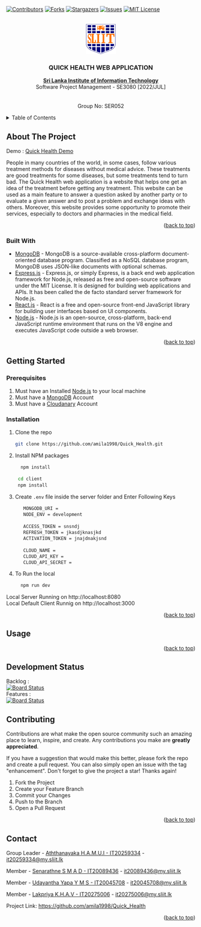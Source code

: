 <div id="top"></div>

[![Contributors][contributors-shield]][contributors-url]
[![Forks][forks-shield]][forks-url]
[![Stargazers][stars-shield]][stars-url]
[![Issues][issues-shield]][issues-url]
[![MIT License][license-shield]][license-url]

<!-- PROJECT LOGO -->


<br />
<div align="center">
  <a href="https://github.com/amila1998/Quick_Health">
    <img src="https://github.com/amila1998/Quick_Health/blob/main/client/src/asserts/SLIIT_Logo_Crest.png" alt="Logo" width="80" height="80">
  </a>

  <h3 align="center">QUICK HEALTH WEB APPLICATION
</h3>

  <p align="center">
    <a href="https://www.sliit.lk/"><strong>Sri Lanka Institute of Information Technology</strong></a>
    <br />
    Software Project Management - SE3080 [2022/JUL]
    <br />
    <br />
    <br />
    Group No: SER052
    <br />
    
  </p>
</div>

<!-- TABLE OF CONTENTS -->
<details>
  <summary>Table of Contents</summary>
  <ol>
    <li>
      <a href="#about-the-project">About The Project</a>
      <ul>
        <li><a href="#built-with">Built With</a></li>
      </ul>
    </li>
    <li>
      <a href="#getting-started">Getting Started</a>
      <ul>
        <li><a href="#prerequisites">Prerequisites</a></li>
        <li><a href="#installation">Installation</a></li>
      </ul>
    </li>
    <li><a href="#usage">Usage</a></li>
    <li><a href="#Development Status">Development Status</a></li>
    <li><a href="#contributing">Contributing</a></li>
    <li><a href="#contact">Contact</a></li>
   
  </ol>
</details>

<!-- ABOUT THE PROJECT -->
## About The Project
Demo : <a href='https://quick-health-app.herokuapp.com/'>Quick Health Demo</a>

<p> People in many countries of the world, in some cases, follow various treatment methods for 
diseases without medical advice. These treatments are good treatments for some diseases, but 
some treatments tend to turn bad.
The Quick Health web application is a website that helps one get an idea of the treatment 
before getting any treatment.
This website can be used as a main feature to answer a question asked by another party or to 
evaluate a given answer and to post a problem and exchange ideas with others.
Moreover, this website provides some opportunity to promote their services, especially to doctors 
and pharmacies in the medical field.
</p>

<p align="right">(<a href="#top">back to top</a>)</p>

### Built With

* [MongoDB](https://www.mongodb.com/) - MongoDB is a source-available cross-platform document-oriented database program. Classified as a NoSQL database program, MongoDB uses JSON-like documents with optional schemas. 
* [Express.js](https://expressjs.com/) - Express.js, or simply Express, is a back end web application framework for Node.js, released as free and open-source software under the MIT License. It is designed for building web applications and APIs. It has been called the de facto standard server framework for Node.js.
* [React.js](https://reactjs.org/) - React is a free and open-source front-end JavaScript library for building user interfaces based on UI components.
* [Node.js](https://nodejs.org/en/) - Node.js is an open-source, cross-platform, back-end JavaScript runtime environment that runs on the V8 engine and executes JavaScript code outside a web browser.

<p align="right">(<a href="#top">back to top</a>)</p>


<!-- GETTING STARTED -->
## Getting Started

### Prerequisites

1. Must have an Installed [Node.js](https://nodejs.org/en/) to your local machine
2. Must have a [MongoDB](https://www.mongodb.com/) Account
3. Must have a [Cloudanary](https://www.cloudimage.io/en/home) Account

### Installation

1. Clone the repo
   ```sh
   git clone https://github.com/amila1998/Quick_Health.git
   ```
3. Install NPM packages
   ```sh
     npm install
   ```
    ```sh
     cd client 
     npm install
   ```
4. Create `.env` file inside the server folder and Enter Following Keys
   ```.env
      MONGODB_URI = 
      NODE_ENV = development

      ACCESS_TOKEN = snsndj
      REFRESH_TOKEN = jkasdjknasjkd
      ACTIVATION_TOKEN = jnajdnakjsnd

      CLOUD_NAME = 
      CLOUD_API_KEY = 
      CLOUD_API_SECRET = 
   ```
 5. To Run the local
      ```sh
        npm run dev
       ```
  
  Local Server Running on http://localhost:8080 <br/>
  Local Default Client Runnig on http://localhost:3000

<p align="right">(<a href="#top">back to top</a>)</p>


<!-- USAGE EXAMPLES -->
## Usage


   <p align="right">(<a href="#top">back to top</a>)</p>


<!-- CONTRIBUTING -->
## Development Status

   Backlog : <br/>
      [![Board Status](https://dev.azure.com/it20089436/b74471b0-c697-4875-a0bc-1b0da065e017/a4b2f6d7-3cf1-496e-a15c-5642f50d1d04/_apis/work/boardbadge/9a9220aa-482c-4c0a-be74-e2257fab43fd?columnOptions=1)](https://dev.azure.com/it20089436/b74471b0-c697-4875-a0bc-1b0da065e017/_boards/board/t/a4b2f6d7-3cf1-496e-a15c-5642f50d1d04/Microsoft.RequirementCategory/)
      <br/>
      Features : <br/>
      [![Board Status](https://dev.azure.com/it20089436/b74471b0-c697-4875-a0bc-1b0da065e017/a4b2f6d7-3cf1-496e-a15c-5642f50d1d04/_apis/work/boardbadge/f1891aa9-6b12-4807-8c46-2097467597c7?columnOptions=1)](https://dev.azure.com/it20089436/b74471b0-c697-4875-a0bc-1b0da065e017/_boards/board/t/a4b2f6d7-3cf1-496e-a15c-5642f50d1d04/Microsoft.FeatureCategory/)


<!-- CONTRIBUTING -->
## Contributing

Contributions are what make the open source community such an amazing place to learn, inspire, and create. Any contributions you make are **greatly appreciated**.

If you have a suggestion that would make this better, please fork the repo and create a pull request. You can also simply open an issue with the tag "enhancement".
Don't forget to give the project a star! Thanks again!

1. Fork the Project
2. Create your Feature Branch 
3. Commit your Changes 
4. Push to the Branch 
5. Open a Pull Request

<p align="right">(<a href="#top">back to top</a>)</p>

<!-- CONTACT -->
## Contact


Group Leader - [Aththanayaka H.A.M.U.I - IT20259334](https://www.linkedin.com/in/uthpala-isuranga-1419b820b/) - it20259334@my.sliit.lk

Member - [Senarathne S M A D - IT20089436](https://www.linkedin.com/in/amila-devin-37811b83/) - it20089436@my.sliit.lk

Member - [Udayantha Yapa Y M S - IT20045708](https://www.linkedin.com/in/sean-udayantha/) - it20045708@my.sliit.lk

Member - [Lakpriya K.H.A.V - IT20275006](https://www.linkedin.com/in/vishwalakpriya/) - it20275006@my.sliit.lk

Project Link: https://github.com/amila1998/Quick_Health

<p align="right">(<a href="#top">back to top</a>)</p>



<!-- MARKDOWN LINKS & IMAGES -->
<!-- https://www.markdownguide.org/basic-syntax/#reference-style-links -->

[contributors-shield]: https://img.shields.io/github/contributors/amila1998/Quick_Health.svg?style=for-the-badge
[contributors-url]: https://github.com/amila1998/Quick_Health/graphs/contributors
[forks-shield]: https://img.shields.io/github/forks/amila1998/Quick_Health.svg?style=for-the-badge
[forks-url]: https://github.com/amila1998/Quick_Health/network/members
[stars-shield]: https://img.shields.io/github/stars/amila1998/Quick_Health.svg?style=for-the-badge
[stars-url]: https://github.com/amila1998/Quick_Health/stargazers
[issues-shield]: https://img.shields.io/github/issues/amila1998/Quick_Health.svg?style=for-the-badge
[issues-url]: https://github.com/amila1998/Quick_Health/issues
[license-shield]: https://img.shields.io/github/license/amila1998/Quick_Health.svg?style=for-the-badge
[license-url]: https://github.com/amila1998/Quick_Health/blob/master/LICENSE.txt
[linkedin-shield]: https://img.shields.io/badge/-LinkedIn-black.svg?style=for-the-badge&logo=linkedin&colorB=555
[product-screenshot]: images/screenshot.png






